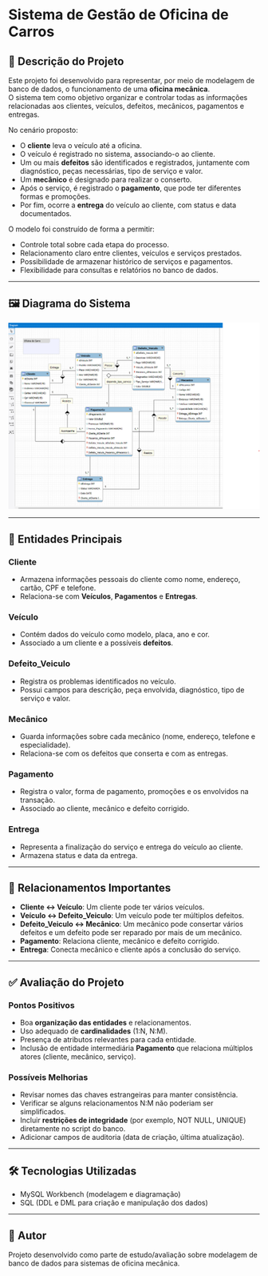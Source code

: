 # Sistema de Gestão de Oficina de Carros

## 📌 Descrição do Projeto
Este projeto foi desenvolvido para representar, por meio de modelagem de banco de dados, o funcionamento de uma **oficina mecânica**.  
O sistema tem como objetivo organizar e controlar todas as informações relacionadas aos clientes, veículos, defeitos, mecânicos, pagamentos e entregas.  

No cenário proposto:
- O **cliente** leva o veículo até a oficina.
- O veículo é registrado no sistema, associando-o ao cliente.
- Um ou mais **defeitos** são identificados e registrados, juntamente com diagnóstico, peças necessárias, tipo de serviço e valor.
- Um **mecânico** é designado para realizar o conserto.
- Após o serviço, é registrado o **pagamento**, que pode ter diferentes formas e promoções.
- Por fim, ocorre a **entrega** do veículo ao cliente, com status e data documentados.

O modelo foi construído de forma a permitir:
- Controle total sobre cada etapa do processo.
- Relacionamento claro entre clientes, veículos e serviços prestados.
- Possibilidade de armazenar histórico de serviços e pagamentos.
- Flexibilidade para consultas e relatórios no banco de dados.

---

## 🖼 Diagrama do Sistema

![Diagrama da Oficina](/oficina.png)

---

## 📂 Entidades Principais

### **Cliente**
- Armazena informações pessoais do cliente como nome, endereço, cartão, CPF e telefone.
- Relaciona-se com **Veículos**, **Pagamentos** e **Entregas**.

### **Veículo**
- Contém dados do veículo como modelo, placa, ano e cor.
- Associado a um cliente e a possíveis **defeitos**.

### **Defeito_Veiculo**
- Registra os problemas identificados no veículo.
- Possui campos para descrição, peça envolvida, diagnóstico, tipo de serviço e valor.

### **Mecânico**
- Guarda informações sobre cada mecânico (nome, endereço, telefone e especialidade).
- Relaciona-se com os defeitos que conserta e com as entregas.

### **Pagamento**
- Registra o valor, forma de pagamento, promoções e os envolvidos na transação.
- Associado ao cliente, mecânico e defeito corrigido.

### **Entrega**
- Representa a finalização do serviço e entrega do veículo ao cliente.
- Armazena status e data da entrega.

---

## 🔗 Relacionamentos Importantes
- **Cliente ↔ Veículo**: Um cliente pode ter vários veículos.
- **Veículo ↔ Defeito_Veiculo**: Um veículo pode ter múltiplos defeitos.
- **Defeito_Veiculo ↔ Mecânico**: Um mecânico pode consertar vários defeitos e um defeito pode ser reparado por mais de um mecânico.
- **Pagamento**: Relaciona cliente, mecânico e defeito corrigido.
- **Entrega**: Conecta mecânico e cliente após a conclusão do serviço.

---

## ✅ Avaliação do Projeto

### Pontos Positivos
- Boa **organização das entidades** e relacionamentos.
- Uso adequado de **cardinalidades** (1:N, N:M).
- Presença de atributos relevantes para cada entidade.
- Inclusão de entidade intermediária **Pagamento** que relaciona múltiplos atores (cliente, mecânico, serviço).

### Possíveis Melhorias
- Revisar nomes das chaves estrangeiras para manter consistência.
- Verificar se alguns relacionamentos N:M não poderiam ser simplificados.
- Incluir **restrições de integridade** (por exemplo, NOT NULL, UNIQUE) diretamente no script do banco.
- Adicionar campos de auditoria (data de criação, última atualização).

---

## 🛠 Tecnologias Utilizadas
- MySQL Workbench (modelagem e diagramação)
- SQL (DDL e DML para criação e manipulação dos dados)

---

## 📄 Autor
Projeto desenvolvido como parte de estudo/avaliação sobre modelagem de banco de dados para sistemas de oficina mecânica.
